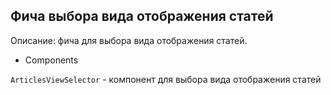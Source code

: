## Фича выбора вида отображения статей

Описание: фича для выбора вида отображения статей.

- Components

`ArticlesViewSelector` - компонент для выбора вида отображения статей
